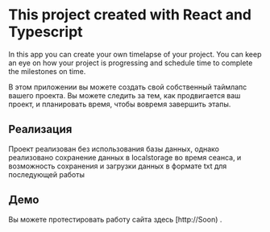 # This project created with React and Typescript

In this app you can create your own timelapse of your project. You can keep an eye on how your project is progressing and schedule time to complete the milestones on time.

В этом приложении вы можете создать свой собственный таймлапс вашего проекта. Вы можете следить за тем, как продвигается ваш проект, и планировать время, чтобы вовремя завершить этапы.
## Реализация

Проект реализован без использования базы данных, однако реализовано сохранение данных в localstorage во время сеанса, и возможность сохранения и загрузки данных в формате txt для последующей работы

## Демо

Вы можете протестировать работу сайта здесь [http://Soon) .

